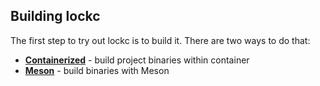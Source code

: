 ## Building lockc

The first step to try out lockc is to build it. There are two ways to do
that:

- **[Containerized]** - build project binaries within container
- **[Meson]** - build binaries with Meson

[Containerized]: containerized.md
[Meson]: meson.md


